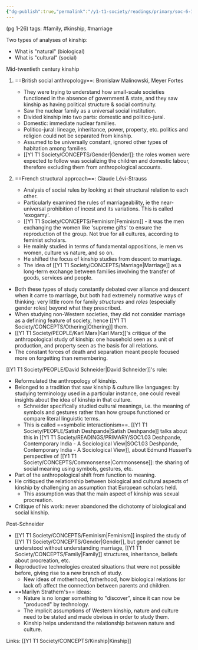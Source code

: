 ```yaml
---
{"dg-publish":true,"permalink":"/y1-t1-society/readings/primary/soc-6-19-carsten-after-kinship/"}
---
```


(pg 1-26)
tags: #family, #kinship, #marriage 

Two types of analyses of kinship:
- What is "natural" (biological)
- What is "cultural" (social)

Mid-twentieth century kinship

1. ==British social anthropology==: Bronislaw Malinowski, Meyer Fortes
	- They were trying to understand how small-scale societies functioned in the absence of government & state, and they saw kinship as having political structure & social continuity. 
	- Saw the nuclear family as a universal social institution.
	- Divided kinship into two parts: domestic and politico-jural.
	- Domestic: immediate nuclear families.
	- Politico-jural: lineage, inheritance, power, property, etc. politics and religion could not be separated from kinship. 
	- Assumed to be universally constant, ignored other types of habitation among families.
	- [[Y1 T1 Society/CONCEPTS/Gender\|Gender]]: the roles women were expected to follow was socializing the children and domestic labour, therefore excluding them from anthropological accounts.

2. ==French structural approach==: Claude Lévi-Strauss
	- Analysis of social rules by looking at their structural relation to each other.
	- Particularly examined the rules of marriageability, ie the near-universal prohibition of incest and its variations. This is called 'exogamy'.
	- [[Y1 T1 Society/CONCEPTS/Feminism\|Feminism]] - it was the men exchanging the women like 'supreme gifts' to ensure the reproduction of the group. Not true for all cultures, according to feminist scholars.
	- He mainly studied in terms of fundamental oppositions, ie men vs women, culture vs nature, and so on. 
	- He shifted the focus of kinship studies from descent to marriage.
	- The idea of [[Y1 T1 Society/CONCEPTS/Marriage\|Marriage]] as a long-term exchange between families involving the transfer of goods, services and people. 

- Both these types of study constantly debated over alliance and descent when it came to marriage, but both had extremely normative ways of thinking: very little room for family *structures* and *roles* (especially gender roles) beyond what they prescribed.
- When studying non-Western societies, they did not consider marriage as a defining feature of society, hence [[Y1 T1 Society/CONCEPTS/Othering\|Othering]] them. 
- [[Y1 T1 Society/PEOPLE/Karl Marx\|Karl Marx]]'s critique of the anthropological study of kinship: one household seen as a unit of production, and property seen as the basis for all relations.
- The constant forces of death and separation meant people focused more on forgetting than remembering.

[[Y1 T1 Society/PEOPLE/David Schneider\|David Schneider]]'s role:
- Reformulated the anthropology of kinship.
- Belonged to a tradition that saw kinship & culture like languages: by studying terminology used in a particular instance, one could reveal insights about the idea of kinship in that culture. 
	- Schneider specifically studied cultural meanings, i.e. the meaning of symbols and gestures rather than how groups functioned or compare literal linguistic terms.
	- This is called ==symbolic interactionism==. [[Y1 T1 Society/PEOPLE/Satish Deshpande\|Satish Deshpande]] talks about this in [[Y1 T1 Society/READINGS/PRIMARY/SOC1.03 Deshpande, Contemporary India - A Sociological View\|SOC1.03 Deshpande, Contemporary India - A Sociological View]], about Edmund Husserl's perspective of [[Y1 T1 Society/CONCEPTS/Commonsense\|Commonsense]]: the sharing of social meaning using symbols, gestures, etc. 
- Part of the anthropological shift from function to meaning.
- He critiqued the relationship between biological and cultural aspects of kinship by challenging an assumption that European scholars held.
	- This assumption was that the main aspect of kinship was sexual procreation. 
- Critique of his work: never abandoned the dichotomy of biological and social kinship. 

Post-Schneider
- [[Y1 T1 Society/CONCEPTS/Feminism\|Feminism]] inspired the study of [[Y1 T1 Society/CONCEPTS/Gender\|Gender]], but gender cannot be understood without understanding marriage, [[Y1 T1 Society/CONCEPTS/Family\|Family]] structures, inheritance, beliefs about procreation, etc.
- Reproductive technologies created situations that were not possible before, giving rise to a new branch of study. 
	- New ideas of motherhood, fatherhood, how biological relations (or lack of) affect the connection between parents and children. 
- ==Marilyn Strathern's== ideas:
	- Nature is no longer something to "discover", since it can now be "produced" by technology.
	- The implicit assumptions of Western kinship, nature and culture need to be stated and made obvious in order to study them.
	- Kinship helps understand the relationship between nature and culture.

Links: [[Y1 T1 Society/CONCEPTS/Kinship\|Kinship]]